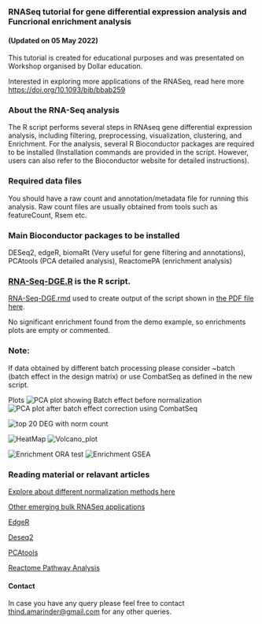 ### RNASeq tutorial for gene differential expression analysis and Funcrional enrichment analysis
#### (Updated on 05 May 2022)
This tutorial is created for educational purposes and was presentated on Workshop organised by Dollar education.

Interested in exploring more applications of the RNASeq, read here more https://doi.org/10.1093/bib/bbab259

### About the RNA-Seq analysis
The R script performs several steps in RNAseq gene differential expression analysis, including filtering, preprocessing, visualization, clustering, and Enrichment. For the analysis, several R Bioconductor packages are required to be installed (Installation commands are provided in the script. However, users can also refer to the Bioconductor website for detailed instructions). 

### Required data files
You should have a raw count and annotation/metadata file for running this analysis. Raw count files are usually obtained from tools such as featureCount, Rsem etc.

### Main Bioconductor packages to be installed
 DESeq2, edgeR, biomaRt (Very useful for gene filtering and annotations), PCAtools (PCA detailed analysis), ReactomePA (enrichment analysis)

### [RNA-Seq-DGE.R](https://github.com/amarinderthind/RNA-seq-tutorial-for-gene-differential-expression-analysis/blob/master/RNA-Seq-DGE.R) is the R script.
  [RNA-Seq-DGE.rmd](https://github.com/amarinderthind/RNA-seq-tutorial-for-gene-differential-expression-analysis/blob/master/RNA-Seq-DGE.rmd) used to create output of the script shown in [the PDF file here](https://github.com/amarinderthind/RNA-seq-tutorial-for-gene-differential-expression-analysis/blob/master/RNA-Seq-DGE.pdf).

No significant enrichment found from the demo example, so enrichments plots are empty or commented. 

### Note:
If data obtained by different batch processing please consider ~batch (batch effect in the design matrix) or use CombatSeq as defined in the new script. 

Plots 
![PCA plot showing Batch effect before normalization](https://user-images.githubusercontent.com/45668229/166874766-39a3a488-f97e-44b9-b704-659415aba683.png)
![PCA plot after batch effect correction using CombatSeq](https://user-images.githubusercontent.com/45668229/166874917-03255c28-b586-4a26-9b24-20e5dbcc2299.png)

![top 20 DEG with norm count](https://user-images.githubusercontent.com/45668229/151488929-7f5c2517-935d-472c-96fc-c91e0afe2642.png)

![HeatMap](https://user-images.githubusercontent.com/45668229/151488668-0722347f-6768-47db-8ea1-7fb6d42b2e8c.png)
![Volcano_plot](https://user-images.githubusercontent.com/45668229/151488762-172ce41c-d5d5-46d2-b1b2-977f91db9365.png)

![Enrichment ORA test](https://user-images.githubusercontent.com/45668229/166875037-6c2256c6-86a6-4d20-bbcb-7b22cb47ab09.png)
![Enrichment GSEA](https://user-images.githubusercontent.com/45668229/166875114-89edac5a-b946-43eb-b18e-f02d361b7220.png)



### Reading material or relavant articles
[Explore about different normalization methods here](https://hbctraining.github.io/DGE_workshop/lessons/02_DGE_count_normalization.html)

[Other emerging bulk RNASeq applications](https://doi.org/10.1093/bib/bbab259)

[EdgeR](https://bioconductor.org/packages/release/bioc/vignettes/edgeR/inst/doc/edgeRUsersGuide.pdf)

[Deseq2](https://bioconductor.org/packages/release/bioc/vignettes/DESeq2/inst/doc/DESeq2.html)

[PCAtools](https://bioconductor.org/packages/release/bioc/vignettes/PCAtools/inst/doc/PCAtools.html)

[Reactome Pathway Analysis](https://www.bioconductor.org/packages/release/bioc/vignettes/ReactomePA/inst/doc/ReactomePA.html)

#### Contact
In case you have any query please feel free to contact thind.amarinder@gmail.com for any other queries.
